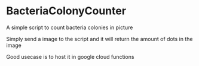 # BacteriaColonyCounter
A simple script to count bacteria colonies in picture

Simply send a image to the script and it will return the amount of dots in the image

Good usecase is to host it in google cloud functions
